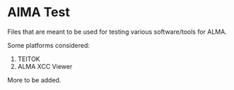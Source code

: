 # AlMA Test


Files that are meant to be used for testing various software/tools for ALMA.

Some platforms considered:

1. TEITOK
2. ALMA XCC Viewer

More to be added.
